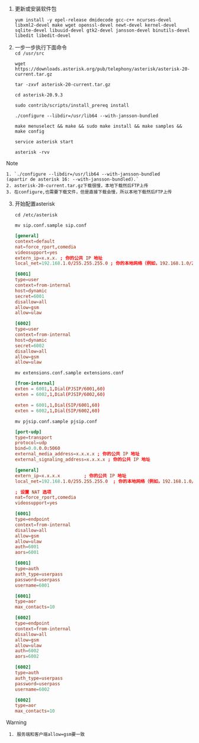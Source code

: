 1.  更新或安装软件包  
   
    `yum install -y epel-release dmidecode gcc-c++ ncurses-devel libxml2-devel make wget openssl-devel newt-devel kernel-devel sqlite-devel libuuid-devel gtk2-devel jansson-devel binutils-devel libedit libedit-devel`  

2. 一步一步执行下面命令  
    `cd /usr/src`  

    `wget https://downloads.asterisk.org/pub/telephony/asterisk/asterisk-20-current.tar.gz`  

    `tar -zxvf asterisk-20-current.tar.gz`  

    `cd asterisk-20.9.3`  

    `sudo contrib/scripts/install_prereq install`  

    `./configure --libdir=/usr/lib64 --with-jansson-bundled`  

    `make menuselect && make && sudo make install && make samples && make config`  

    `service asterisk start`  

    `asterisk -rvv`  

 > [!NOTE]  
    1. `./configure --libdir=/usr/lib64 --with-jansson-bundled     (apartir de asterisk 16: --with-jansson-bundled).`  
    2. asterisk-20-current.tar.gz下载很慢，本地下载然后FTP上传  
    3. 在configure,也需要下载文件，但是直接下载会慢，所以本地下载然后FTP上传

3. 开始配置asterisk  

    `cd /etc/asterisk`  

    `mv sip.conf.sample sip.conf`  

    ```conf
    [general]
    context=default
    nat=force_rport,comedia
    videosupport=yes
    extern_ip=x.x.x. ; 你的公共 IP 地址
    local_net=192.168.1.0/255.255.255.0 ; 你的本地网络（例如，192.168.1.0/255.255.255.0）

    [6001]
    type=user
    context=from-internal
    host=dynamic
    secret=6001
    disallow=all
    allow=gsm
    allow=ulaw

    [6002]
    type=user
    context=from-internal
    host=dynamic
    secret=6002
    disallow=all
    allow=gsm
    allow=ulaw
    ```  

    `mv extensions.conf.sample extensions.conf`  

    ```conf
    [from-internal]
    exten = 6001,1,Dial(PJSIP/6001,60)
    exten = 6002,1,Dial(PJSIP/6002,60)

    exten = 6001,1,Dial(SIP/6001,60)
    exten = 6002,1,Dial(SIP/6002,60)
    ```  

    `mv pjsip.conf.sample pjsip.conf`  

    ```conf
    [port-udp]
    type=transport
    protocol=udp
    bind=0.0.0.0:5060
    external_media_address=x.x.x.x ; 你的公共 IP 地址
    external_signaling_address=x.x.x.x ; 你的公共 IP 地址

    [general]
    extern_ip=x.x.x.x         ; 你的公共 IP 地址
    local_net=192.168.1.0/255.255.255.0  ; 你的本地网络（例如，192.168.1.0/255.255.255.0）

    ; 设置 NAT 选项
    nat=force_rport,comedia
    videosupport=yes

    [6001]
    type=endpoint
    context=from-internal
    disallow=all
    allow=gsm
    allow=ulaw
    auth=6001
    aors=6001

    [6001]
    type=auth
    auth_type=userpass
    password=userpass
    username=6001

    [6001]
    type=aor
    max_contacts=10

    [6002]
    type=endpoint
    context=from-internal
    disallow=all
    allow=gsm
    allow=ulaw
    auth=6002
    aors=6002

    [6002]
    type=auth
    auth_type=userpass
    password=userpass
    username=6002

    [6002]
    type=aor
    max_contacts=10
    ```

> [!WARNING]
     1. 服务端和客户端allow=gsm要一致  

